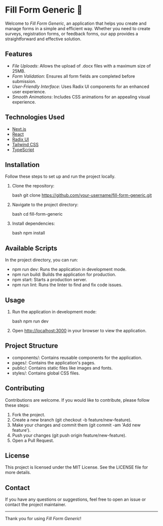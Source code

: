 # Fill Form Generic 📑

Welcome to *Fill Form Generic*, an application that helps you create and manage forms in a simple and efficient way. Whether you need to create surveys, registration forms, or feedback forms, our app provides a straightforward and effective solution.

## Features

- *File Uploads*: Allows the upload of .docx files with a maximum size of 25MB.
- *Form Validation*: Ensures all form fields are completed before submission.
- *User-Friendly Interface*: Uses Radix UI components for an enhanced user experience.
- *Smooth Animations*: Includes CSS animations for an appealing visual experience.

## Technologies Used

- [Next.js](https://nextjs.org/)
- [React](https://reactjs.org/)
- [Radix UI](https://www.radix-ui.com/)
- [Tailwind CSS](https://tailwindcss.com/)
- [TypeScript](https://www.typescriptlang.org/)

## Installation

Follow these steps to set up and run the project locally.

1. Clone the repository:

    bash
    git clone https://github.com/your-username/fill-form-generic.git
    

2. Navigate to the project directory:

    bash
    cd fill-form-generic
    

3. Install dependencies:

    bash
    npm install
    

## Available Scripts

In the project directory, you can run:

- npm run dev: Runs the application in development mode.
- npm run build: Builds the application for production.
- npm start: Starts a production server.
- npm run lint: Runs the linter to find and fix code issues.

## Usage

1. Run the application in development mode:

    bash
    npm run dev
    

2. Open [http://localhost:3000](http://localhost:3000) in your browser to view the application.

## Project Structure

- components/: Contains reusable components for the application.
- pages/: Contains the application's pages.
- public/: Contains static files like images and fonts.
- styles/: Contains global CSS files.

## Contributing

Contributions are welcome. If you would like to contribute, please follow these steps:

1. Fork the project.
2. Create a new branch (git checkout -b feature/new-feature).
3. Make your changes and commit them (git commit -am 'Add new feature').
4. Push your changes (git push origin feature/new-feature).
5. Open a Pull Request.

## License

This project is licensed under the MIT License. See the LICENSE file for more details.

## Contact

If you have any questions or suggestions, feel free to open an issue or contact the project maintainer.

---

Thank you for using *Fill Form Generic*!
